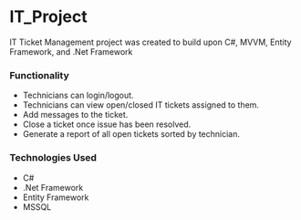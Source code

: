 # IT_Project

IT Ticket Management project was created to build upon C#, MVVM, Entity Framework, and .Net Framework 

### Functionality 
- Technicians can login/logout.
- Technicians can view open/closed IT tickets assigned to them.
- Add messages to the ticket.
- Close a ticket once issue has been resolved.
- Generate a report of all open tickets sorted by technician.

### Technologies Used
- C#
- .Net Framework
- Entity Framework
- MSSQL
